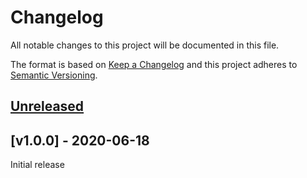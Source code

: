 # Changelog
All notable changes to this project will be documented in this file.

The format is based on [Keep a Changelog](http://keepachangelog.com/en/1.0.0/)
and this project adheres to [Semantic Versioning](http://semver.org/spec/v2.0.0.html).

## [Unreleased]

## [v1.0.0] - 2020-06-18

Initial release


[Unreleased]: https://github.com/sat-utils/sat-stac/compare/master...develop
[v0.1.0]: https://github.com/cirrus-geo/cirrus-job-images/tree/0.1.0

